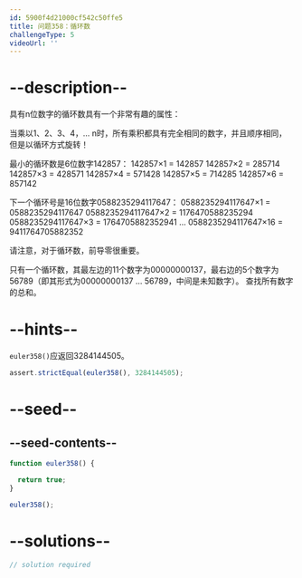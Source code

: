 ```yaml
---
id: 5900f4d21000cf542c50ffe5
title: 问题358：循环数
challengeType: 5
videoUrl: ''
---
```


# --description--

具有n位数字的循环数具有一个非常有趣的属性：

当乘以1、2、3、4，... n时，所有乘积都具有完全相同的数字，并且顺序相同，但是以循环方式旋转！

最小的循环数是6位数字142857： 142857×1 = 142857 142857×2 = 285714 142857×3 = 428571 142857×4 = 571428 142857×5 = 714285 142857×6 = 857142

下一个循环号是16位数字0588235294117647： 0588235294117647×1 = 0588235294117647 0588235294117647×2 = 1176470588235294 0588235294117647×3 = 1764705882352941 ... 0588235294117647×16 = 9411764705882352

请注意，对于循环数，前导零很重要。

只有一个循环数，其最左边的11个数字为00000000137，最右边的5个数字为56789（即其形式为00000000137 ... 56789，中间是未知数字）。 查找所有数字的总和。

# --hints--

`euler358()`应返回3284144505。

```js
assert.strictEqual(euler358(), 3284144505);
```

# --seed--

## --seed-contents--

```js
function euler358() {

  return true;
}

euler358();
```

# --solutions--

```js
// solution required
```
